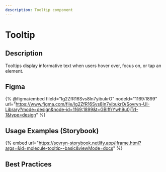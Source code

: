 ```yaml
---
description: Tooltip component
---
```


# Tooltip

## Description

Tooltips display informative text when users hover over, focus on, or tap an element.

## Figma

{% @figma/embed fileId="Ig2ZfR16Svs8In7yibukrO" nodeId="1169:1899" url="https://www.figma.com/file/Ig2ZfR16Svs8In7yibukrO/Sovryn-UI-Library?mode=design&node-id=1169:1899&t=GBIffrYwh9u0jTrI-1&type=design" %}

## Usage Examples (Storybook)

{% embed url="https://sovryn-storybook.netlify.app/iframe.html?args=&id=molecule-tooltip--basic&viewMode=docs" %}

## Best Practices
